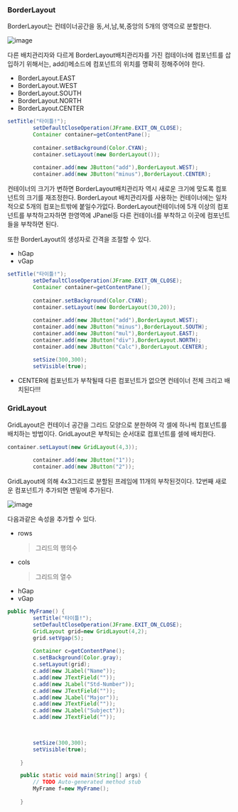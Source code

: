 ### BorderLayout

BorderLayout는 컨테이너공간을 동,서,남,북,중앙의 5개의 영역으로 분할한다.

![image](https://user-images.githubusercontent.com/80390524/127732754-fd1c20e5-95a1-4045-8713-e6e70f71c135.png)

다른 배치관리자와 다르게 BorderLayout배치관리자를 가진 컴테이너에 컴포넌트를 삽입하기 위해서는,
add()메소드에 컴포넌트의 위치를 명확히 정해주어야 한다.

* BorderLayout.EAST
* BorderLayout.WEST
* BorderLayout.SOUTH
* BorderLayout.NORTH
* BorderLayout.CENTER

```java
setTitle("타이틀!");		
		setDefaultCloseOperation(JFrame.EXIT_ON_CLOSE);
		Container container=getContentPane();
		
		container.setBackground(Color.CYAN);
		container.setLayout(new BorderLayout());
		
		container.add(new JButton("add"),BorderLayout.WEST);
		container.add(new JButton("minus"),BorderLayout.CENTER);
```
컨테이너의 크기가 변하면 BorderLayout배치관리자 역시 새로운 크기에 맞도록 컴포넌트의 크기를 재조정한다.
BorderLayout 배치관리자를 사용하는 컨테이너에는 일차적으로 5개의 컴포는트밖에 붙일수가없다.
BorderLayout컨테이너에 5개 이상의 컴포넌트를 부착하고자하면 한영역에 JPanel등 다른 컨테이너를 부착하고
이곳에 컴포넌트들을 부착하면 된다.

또한 BorderLayout의 생성자로 간격을 조절할 수 있다.
* hGap
* vGap

```java
setTitle("타이틀!");		
		setDefaultCloseOperation(JFrame.EXIT_ON_CLOSE);
		Container container=getContentPane();
		
		container.setBackground(Color.CYAN);
		container.setLayout(new BorderLayout(30,20));
		
		container.add(new JButton("add"),BorderLayout.WEST);
		container.add(new JButton("minus"),BorderLayout.SOUTH);
		container.add(new JButton("mul"),BorderLayout.EAST);
		container.add(new JButton("div"),BorderLayout.NORTH);
		container.add(new JButton("Calc"),BorderLayout.CENTER);

		setSize(300,300);
		setVisible(true);
```

* CENTER에 컴포넌트가 부착될때 다른 컴포넌트가 없으면 컨테이너 전체 크리고 배치된다!!!



### GridLayout

GridLayout은 컨테이너 공간을 그리드 모양으로 분한하여 각 셀에 하나씩 컴포넌트를 배치하는 방법이다.
GridLayout은 부착되는 순서대로 컴포넌트를 셀에 배치한다.

```java
container.setLayout(new GridLayout(4,3));
		
		container.add(new JButton("1"));
		container.add(new JButton("2"));
```

GridLayout에 의해 4x3그리드로 분할된 프레임에 11개의 부착된것이다.
12번째 새로운 컴포넌트가 추가되면 맨밑에 추가된다.

![image](https://user-images.githubusercontent.com/80390524/127733156-bf4ab012-e1ea-4d7b-a002-65373a63bfae.png)


다음과같은 속성을 추가할 수 있다.

* rows
  > 그리드의 행의수
* cols
  > 그리드의 열수
* hGap
* vGap

```java
public MyFrame() {
		setTitle("타이틀!");		
		setDefaultCloseOperation(JFrame.EXIT_ON_CLOSE);
		GridLayout grid=new GridLayout(4,2);
		grid.setVgap(5);
		
		Container c=getContentPane();
		c.setBackground(Color.gray);
		c.setLayout(grid);
		c.add(new JLabel("Name"));
		c.add(new JTextField(""));
		c.add(new JLabel("Std-Number"));
		c.add(new JTextField(""));
		c.add(new JLabel("Major"));
		c.add(new JTextField(""));
		c.add(new JLabel("Subject"));
		c.add(new JTextField(""));

		

		setSize(300,300);
		setVisible(true);
		
	}

	public static void main(String[] args) {
		// TODO Auto-generated method stub
		MyFrame f=new MyFrame();
		
	}
```





